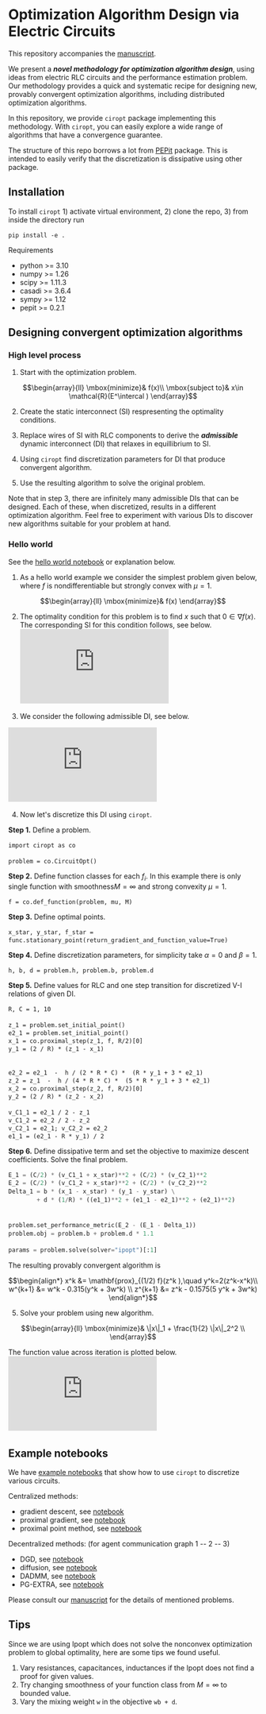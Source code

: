 

# Optimization Algorithm Design via Electric Circuits
 
This repository accompanies the [manuscript](XXX).

We present a ***novel methodology for optimization algorithm design***, 
using ideas from electric RLC circuits and the performance estimation problem. 
Our methodology provides a quick and systematic recipe for designing new, provably convergent optimization algorithms, including distributed optimization algorithms. 

In this repository, we provide `ciropt` package implementing this methodology.
With `ciropt`, you can easily explore a wide range of algorithms that have a convergence guarantee.

The structure of this repo borrows a lot from [PEPit](https://pepit.readthedocs.io/en/latest/quickstart.html) package.
This is intended to easily verify that the discretization is dissipative
using other package. 

## Installation
To install `ciropt` 1) activate virtual environment, 2) clone the repo, 3) from inside the directory run 
```python3
pip install -e .
```
Requirements
* python >= 3.10
* numpy >= 1.26
* scipy >= 1.11.3
* casadi >= 3.6.4
* sympy >= 1.12
* pepit >= 0.2.1


## Designing convergent optimization algorithms 

### High level process
1. Start with the optimization problem. 
```math
\begin{array}{ll}
\mbox{minimize}& f(x)\\
    \mbox{subject to}& x\in \mathcal{R}(E^\intercal )
\end{array}
```

2. Create the static interconnect (SI) respresenting the optimality conditions.

3. Replace wires of SI with RLC components to derive the ***admissible*** dynamic interconnect (DI) that relaxes in equillibrium to SI.

4. Using `ciropt` find discretization parameters for DI that produce convergent algorithm.

5. Use the resulting algorithm to solve the original problem. 

Note that in step 3, there are infinitely many admissible DIs that can be designed. 
Each of these, when discretized, results in a different optimization algorithm. 
Feel free to experiment with various DIs to discover new algorithms suitable for your problem at hand.


### Hello world
See the
[hello world notebook](https://github.com/cvxgrp/mlr_fitting/tree/main/examples/hello_world.ipynb)
or explanation below.

1. As a hello world example we consider the simplest problem given below, where $f$
is nondifferentiable but strongly convex with $\mu=1$.
```math
\begin{array}{ll}
\mbox{minimize}& f(x)
\end{array}
```
2. The optimality condition for this problem is to find $x$ such that
$0 \in \nabla f(x)$. The corresponding SI for this condition follows, see below.
![circuit](https://github.com/cvxgrp/optimization_via_circuits/blob/tetiana/examples/figures/hello_world_si.pdf?raw=true)

3. We consider the following admissible DI, see below.

![circuit](https://github.com/cvxgrp/optimization_via_circuits/blob/tetiana/examples/figures/hello_world_di.pdf?raw=true)

4. Now let's discretize this DI using `ciropt`.


**Step 1.** Define a problem.
```python3
import ciropt as co

problem = co.CircuitOpt()
```

**Step 2.** Define function classes for each $f_i$. In this example there is only single function with smoothness$M=\infty$ and strong convexity $\mu=1$.
```python3
f = co.def_function(problem, mu, M)
```

**Step 3.** Define optimal points.
```python3
x_star, y_star, f_star = func.stationary_point(return_gradient_and_function_value=True)
```

**Step 4.** Define discretization parameters, for simplicity take $\alpha=0$ and $\beta=1$.
```python3
h, b, d = problem.h, problem.b, problem.d
```

**Step 5.** Define values for RLC and one step transition for discretized V-I relations
of given DI.
```python3
R, C = 1, 10

z_1 = problem.set_initial_point()
e2_1 = problem.set_initial_point()
x_1 = co.proximal_step(z_1, f, R/2)[0]
y_1 = (2 / R) * (z_1 - x_1)


e2_2 = e2_1  -  h / (2 * R * C) *  (R * y_1 + 3 * e2_1)  
z_2 = z_1  -  h / (4 * R * C) *  (5 * R * y_1 + 3 * e2_1)
x_2 = co.proximal_step(z_2, f, R/2)[0]
y_2 = (2 / R) * (z_2 - x_2)

v_C1_1 = e2_1 / 2 - z_1
v_C1_2 = e2_2 / 2 - z_2
v_C2_1 = e2_1; v_C2_2 = e2_2 
e1_1 = (e2_1 - R * y_1) / 2
```

**Step 6.** Define dissipative term and set the objective to maximize descent coefficients.
Solve the final problem.

```python
E_1 = (C/2) * (v_C1_1 + x_star)**2 + (C/2) * (v_C2_1)**2
E_2 = (C/2) * (v_C1_2 + x_star)**2 + (C/2) * (v_C2_2)**2
Delta_1 = b * (x_1 - x_star) * (y_1 - y_star) \
        + d * (1/R) * ((e1_1)**2 + (e1_1 - e2_1)**2 + (e2_1)**2)


problem.set_performance_metric(E_2 - (E_1 - Delta_1))
problem.obj = problem.b + problem.d * 1.1

params = problem.solve(solver="ipopt")[:1]
``` 



The resulting provably convergent algorithm is 
```math
\begin{align*}
x^k &= \mathbf{prox}_{(1/2) f}(z^k ),\quad  y^k=2(z^k-x^k)\\
w^{k+1} &= w^k - 0.315(y^k + 3w^k) \\
z^{k+1} &= z^k - 0.1575(5 y^k + 3w^k)
\end{align*}
```

5. Solve your problem using new algorithm. 
```math
\begin{array}{ll}
\mbox{minimize}& \|x\|_1 + \frac{1}{2} \|x\|_2^2 \\
\end{array}
```
The function value across iteration is plotted below.
![here](https://github.com/cvxgrp/optimization_via_circuits/blob/tetiana/examples/figures/simple_hello_wrld.pdf?raw=true)

## Example notebooks
We have [example notebooks](https://github.com/cvxgrp/optimization_via_circuits/tree/main/examples) 
that show how to use `ciropt` to discretize various circuits.

Centralized methods:
* gradient descent, see [notebook](x) 
* proximal gradient, see [notebook](x)  
* proximal point method, see [notebook](x)           

Decentralized methods: (for agent communication graph 1 -- 2 -- 3)
* DGD, see [notebook](https://github.com/cvxgrp/optimization_via_circuits/blob/main/examples/dgd.ipynb) 
* diffusion, see [notebook](https://github.com/cvxgrp/optimization_via_circuits/blob/main/examples/diffusion.ipynb) 
* DADMM, see [notebook](https://github.com/cvxgrp/optimization_via_circuits/blob/main/examples/decentralized_admm_line3.ipynb) 
* PG-EXTRA, see [notebook](https://github.com/cvxgrp/optimization_via_circuits/blob/main/examples/pg_extra_line3.ipynb) 

Please consult our [manuscript](XXX) for the details of mentioned problems. 


## Tips
Since we are using Ipopt which does not solve the nonconvex optimization problem to global optimality, here are some tips we found useful.
1. Vary resistances, capacitances, inductances if the Ipopt does not find a proof for given values. 
2. Try changing smoothness of your function class from $M=\infty$ to bounded value.
3. Vary the mixing weight `w` in the objective `wb + d`.